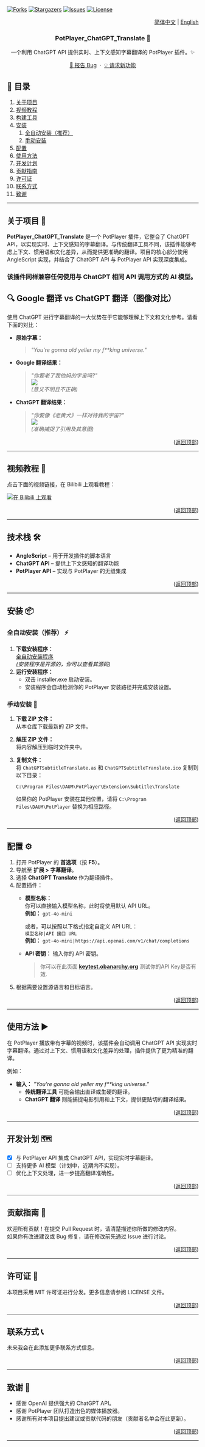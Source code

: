 <a id="readme-top"></a>

[![Forks][forks-shield]]([forks-url])
[![Stargazers][stars-shield]]([stars-url])
[![Issues][issues-shield]]([issues-url])
[![License][license-shield]]([license-url])

<div align="right">
  <a href="https://github.com/Felix3322/PotPlayer_ChatGPT_Translate/blob/master/readme_res/readme_zh.md">简体中文</a> | 
  <a href="https://github.com/Felix3322/PotPlayer_ChatGPT_Translate/blob/master/readme.md">English</a>
</div>

<div align="center">
  <h3 align="center">PotPlayer_ChatGPT_Translate 🚀</h3>
  <p align="center">
    一个利用 ChatGPT API 提供实时、上下文感知字幕翻译的 PotPlayer 插件。✨
  </p>
  <p align="center">
    <a href="https://github.com/Felix3322/PotPlayer_ChatGPT_Translate/issues/new?labels=bug&template=bug-report---.md">🐞 报告 Bug</a>
    &nbsp;&middot;&nbsp;
    <a href="https://github.com/Felix3322/PotPlayer_ChatGPT_Translate/issues/new?labels=enhancement&template=feature-request---.md">💡 请求新功能</a>
  </p>
</div>

<!-- HTML 目录 (Table of Contents) -->
<div>
  <h2>📑 目录</h2>
  <ol>
    <li><a href="#about-the-project">关于项目</a></li>
    <li><a href="#video-tutorial">视频教程</a></li>
    <li><a href="#built-with">构建工具</a></li>
    <li>
      <a href="#installation">安装</a>
      <ol>
        <li><a href="#fully-automatic-installation">全自动安装（推荐）</a></li>
        <li><a href="#manual-installation">手动安装</a></li>
      </ol>
    </li>
    <li><a href="#configuration">配置</a></li>
    <li><a href="#usage">使用方法</a></li>
    <li><a href="#roadmap">开发计划</a></li>
    <li><a href="#contributing">贡献指南</a></li>
    <li><a href="#license">许可证</a></li>
    <li><a href="#contact">联系方式</a></li>
    <li><a href="#acknowledgments">致谢</a></li>
  </ol>
</div>

---

## 关于项目 💬

**PotPlayer_ChatGPT_Translate** 是一个 PotPlayer 插件，它整合了 ChatGPT API，以实现实时、上下文感知的字幕翻译。与传统翻译工具不同，该插件能够考虑上下文、惯用语和文化差异，从而提供更准确的翻译。项目的核心部分使用 AngleScript 实现，并结合了 ChatGPT API 与 PotPlayer API 实现深度集成。  
### 该插件同样兼容任何使用与 ChatGPT 相同 API 调用方式的 AI 模型。

## 🔍 Google 翻译 vs ChatGPT 翻译（图像对比）

使用 ChatGPT 进行字幕翻译的一大优势在于它能够理解上下文和文化参考。请看下面的对比：

- **原始字幕：**  
  > *"You're gonna old yeller my f**king universe."*

- **Google 翻译结果：**  
  > *"你要老了我他妈的宇宙吗?"*  
  ![](https://github.com/Felix3322/PotPlayer_Chatgpt_Translate/blob/master/readme_res/Google%20translate.png)  
  _(意义不明且不正确)_

- **ChatGPT 翻译结果：**  
  > *"你要像《老黄犬》一样对待我的宇宙?"*  
  ![](https://github.com/Felix3322/PotPlayer_Chatgpt_Translate/blob/master/readme_res/Chatgpt.png)  
  _(准确捕捉了引用及其意图)_

<p align="right">(<a href="#readme-top">返回顶部</a>)</p>

---

## 视频教程 🎥

点击下面的视频链接，在 Bilibili 上观看教程：

<a href="https://www.bilibili.com/video/BV1w9FzegEbM" title="在 Bilibili 上观看">
  <img src="https://i1.hdslb.com/bfs/archive/88992bd0e80ff751771e78675a558b663a728028.jpg" alt="在 Bilibili 上观看">
</a>

<p align="right">(<a href="#readme-top">返回顶部</a>)</p>

---

## 技术栈 🛠

- **AngleScript** – 用于开发插件的脚本语言  
- **ChatGPT API** – 提供上下文感知的翻译功能  
- **PotPlayer API** – 实现与 PotPlayer 的无缝集成

<p align="right">(<a href="#readme-top">返回顶部</a>)</p>

---

## 安装 📦

### 全自动安装（推荐） ⚡

1. **下载安装程序：**  
   [全自动安装程序](https://github.com/Felix3322/PotPlayer_ChatGPT_Translate/releases/download/exe_installer/installer.exe)  
   *(安装程序是开源的，你可以查看其源码)*
2. **运行安装程序：**  
   - 双击 installer.exe 启动安装。  
   - 安装程序会自动检测你的 PotPlayer 安装路径并完成安装设置。

### 手动安装 🔧

1. **下载 ZIP 文件：**  
   从本仓库下载最新的 ZIP 文件。
2. **解压 ZIP 文件：**  
   将内容解压到临时文件夹中。
3. **复制文件：**  
   将 `ChatGPTSubtitleTranslate.as` 和 `ChatGPTSubtitleTranslate.ico` 复制到以下目录：
   
   ```
   C:\Program Files\DAUM\PotPlayer\Extension\Subtitle\Translate
   ```
   
   如果你的 PotPlayer 安装在其他位置，请将 `C:\Program Files\DAUM\PotPlayer` 替换为相应路径。

<p align="right">(<a href="#readme-top">返回顶部</a>)</p>

---

## 配置 ⚙️

1. 打开 PotPlayer 的 **首选项**（按 **F5**）。
2. 导航至 **扩展 > 字幕翻译**。
3. 选择 **ChatGPT Translate** 作为翻译插件。
4. 配置插件：
    - **模型名称：**  
      你可以直接输入模型名称，此时将使用默认 API URL。  
      **例如：** `gpt-4o-mini`
      
      或者，可以按照以下格式指定自定义 API URL：  
      `模型名称|API 接口 URL`  
      **例如：** `gpt-4o-mini|https://api.openai.com/v1/chat/completions`
    - **API 密钥：** 输入你的 API 密钥。
      > 你可以在此页面 **[keytest.obanarchy.org](https://keytest.obanarchy.org/)** 测试你的API Key是否有效.  
5. 根据需要设置源语言和目标语言。

<p align="right">(<a href="#readme-top">返回顶部</a>)</p>

---

## 使用方法 ▶️

在 PotPlayer 播放带有字幕的视频时，该插件会自动调用 ChatGPT API 实现实时字幕翻译。通过对上下文、惯用语和文化差异的处理，插件提供了更为精准的翻译。

例如：  
- **输入：** *"You're gonna old yeller my f**king universe."*  
  - **传统翻译工具** 可能会输出直译或生硬的翻译。  
  - **ChatGPT 翻译** 则能捕捉电影引用和上下文，提供更贴切的翻译结果。

<p align="right">(<a href="#readme-top">返回顶部</a>)</p>

---

## 开发计划 🗺

- [x] 与 PotPlayer API 集成 ChatGPT API，实现实时字幕翻译。  
- [ ] 支持更多 AI 模型（计划中，近期内不实现）。  
- [ ] 优化上下文处理，进一步提高翻译准确性。

<p align="right">(<a href="#readme-top">返回顶部</a>)</p>

---

## 贡献指南 🤝

欢迎所有贡献！在提交 Pull Request 时，请清楚描述你所做的修改内容。  
如果你有改进建议或 Bug 修复，请在修改前先通过 Issue 进行讨论。

<p align="right">(<a href="#readme-top">返回顶部</a>)</p>

---

## 许可证 📄

本项目采用 MIT 许可证进行分发。更多信息请参阅 LICENSE 文件。

<p align="right">(<a href="#readme-top">返回顶部</a>)</p>

---

## 联系方式 📞

未来我会在此添加更多联系方式信息。

<p align="right">(<a href="#readme-top">返回顶部</a>)</p>

---

## 致谢 🙏

- 感谢 OpenAI 提供强大的 ChatGPT API。  
- 感谢 PotPlayer 团队打造出色的媒体播放器。  
- 感谢所有对本项目提出建议或贡献代码的朋友（贡献者名单会在此更新）。

<p align="right">(<a href="#readme-top">返回顶部</a>)</p>

---

<!-- MARKDOWN LINKS & IMAGES -->
[stars-shield]: https://img.shields.io/github/stars/Felix3322/PotPlayer_ChatGPT_Translate.svg?style=for-the-badge
[stars-url]: https://github.com/Felix3322/PotPlayer_ChatGPT_Translate/stargazers
[forks-shield]: https://img.shields.io/github/forks/Felix3322/PotPlayer_ChatGPT_Translate.svg?style=for-the-badge
[forks-url]: https://github.com/Felix3322/PotPlayer_ChatGPT_Translate/network/members
[issues-shield]: https://img.shields.io/github/issues/Felix3322/PotPlayer_ChatGPT_Translate.svg?style=for-the-badge
[issues-url]: https://github.com/Felix3322/PotPlayer_ChatGPT_Translate/issues
[license-shield]: https://img.shields.io/github/license/Felix3322/PotPlayer_ChatGPT_Translate.svg?style=for-the-badge
[license-url]: https://github.com/Felix3322/PotPlayer_ChatGPT_Translate/blob/master/LICENSE
